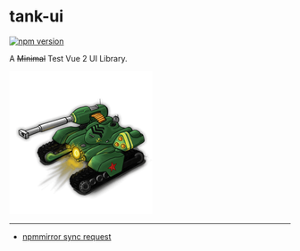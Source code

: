 # tank-ui

<a href="https://badge.fury.io/js/@canwdev%2Ftank-ui"><img src="https://badge.fury.io/js/@canwdev%2Ftank-ui.svg" alt="npm version" height="18"></a>

A ~~Minimal~~ Test Vue 2 UI Library.

![HammerTank](src/assets/images/logo.png)

---

- [npmmirror sync request](https://npmmirror.com/sync/@canwdev/tank-ui)
